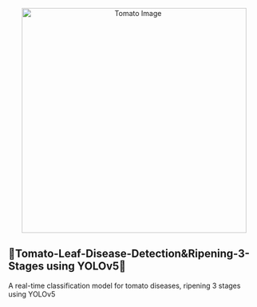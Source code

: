 <p align="center">
  <img src="https://github.com/chaninjung/tomato-disease-ripening-detection/assets/156671303/921f0c8a-5166-4884-b0a5-74fe726f22c0" width="450" alt="Tomato Image" style="display: block; margin: 0 auto;">
</p>

## 🍅Tomato-Leaf-Disease-Detection&Ripening-3-Stages using YOLOv5🍅

A real-time classification model for tomato diseases, ripening 3 stages using YOLOv5
